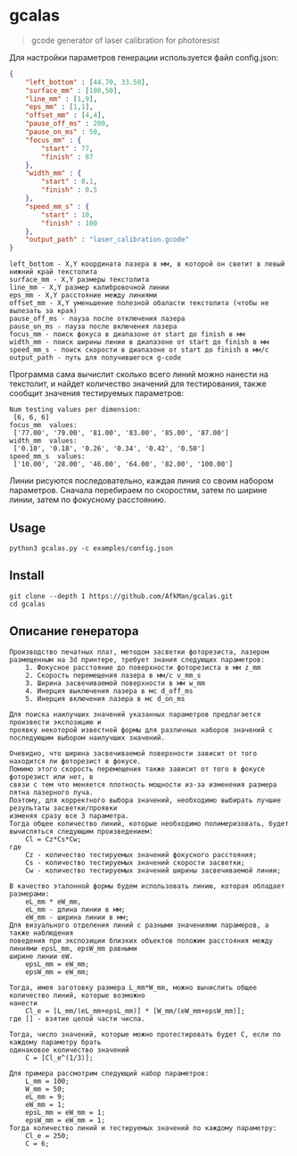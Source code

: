 # gcalas
> gcode generator of laser calibration for photoresist

Для настройки параметров генерации используется файл config.json:

```json
{
    "left_bottom" : [44.70, 33.50],
    "surface_mm" : [100,50],
    "line_mm" : [1,9],
    "eps_mm" : [1,1],
    "offset_mm" : [4,4],
    "pause_off_ms" : 200,
    "pause_on_ms" : 50,
    "focus_mm" : {
        "start" : 77,
        "finish" : 87
    },
    "width_mm" : {
        "start" : 0.1,
        "finish" : 0.5
    },
    "speed_mm_s" : {
        "start" : 10,
        "finish" : 100
    },
    "output_path" : "laser_calibration.gcode"
}

```
    left_bottom - X,Y координата лазера в мм, в которой он светит в левый нижний край текстолита
    surface_mm - X,Y размеры текстолита
    line_mm - X,Y размер калибровочной линии
    eps_mm - X,Y расстояние между линиями
    offset_mm - X,Y уменьшение полезной обаласти текстолита (чтобы не вылезать за края)
    pause_off_ms - пауза после отключения лазера
    pause_on_ms - пауза после включения лазера
    focus_mm - поиск фокуса в диапазоне от start до finish в мм
    width_mm - поиск ширины линии в диапазоне от start до finish в мм
    speed_mm_s - поиск скорости в диапазоне от start до finish в мм/с
    output_path - путь для получившегося g-code

Программа сама вычислит сколько всего линий можно нанести на текстолит, и найдет
количество значений для тестирования, также сообщит значения тестируемых параметров:
```console
Num testing values per dimension:
 [6, 6, 6]
focus_mm  values:
 ['77.00', '79.00', '81.00', '83.00', '85.00', '87.00']
width_mm  values:
 ['0.10', '0.18', '0.26', '0.34', '0.42', '0.50']
speed_mm_s  values:
 ['10.00', '28.00', '46.00', '64.00', '82.00', '100.00']
```

 Линии рисуются последовательно, каждая линия со своим набором параметров.
 Сначала перебираем по скоростям, затем по ширине линии, затем по фокусному расстоянию.
 

## Usage
    python3 gcalas.py -c examples/config.json


## Install
    git clone --depth 1 https://github.com/AfkMan/gcalas.git
    cd gcalas

## Описание генератора
    Производство печатных плат, методом засветки фоторезиста, лазером
    размещенным на 3d принтере, требует знания следующих параметров:
        1. Фокусное расстояние до поверхности фоторезиста в мм z_mm
        2. Cкорость перемещения лазера в мм/с v_mm_s
        3. Ширина засвечиваемой поверхности в мм w_mm
        4. Инерция выключения лазера в мс d_off_ms
        5. Инерция включения лазера в мс d_on_ms

    Для поиска наилучших значений указанных параметров предлагается произвести экспозицию и
    проявку некоторой известной формы для различных наборов значений с последующим выбором наилучших значений.

    Очевидно, что ширина засвечиваемой поверхности зависит от того находится ли фоторезист в фокусе.
    Помимо этого скорость перемещения также зависит от того в фокусе фоторезист или нет, в
    связи с тем что меняется плотность мощности из-за изменения размера пятна лазерного луча.
    Поэтому, для корректного выбора значений, необходимо выбирать лучшие результаты засветки/проявки
    изменяя сразу все 3 параметра.
    Тогда общее количество линий, которые необходимо полимеризовать, будет вычисляться следующим произведением:
        Cl = Cz*Cs*Cw;
    где
        Cz - количество тестируемых значений фокусного расстояния;
        Cs - количество тестируемых значений скорости засветки;
        Cw - количество тестируемых значений ширины засвечиваемой линии;

    В качество эталонной формы будем использовать линию, которая обладает размерами:
        eL_mm * eW_mm,  
        eL_mm - длина линии в мм;
        eW_mm - ширина линии в мм;
    Для визуального отделения линий с разными значениями парамеров, а также наблюдения
    поведения при экспозиции близких объектов положим расстояния между линиями epsL_mm, epsW_mm равными
    ширине линии eW.
        epsL_mm = eW_mm;
        epsW_mm = eW_mm;

    Тогда, имея заготовку размера L_mm*W_mm, можно вычислить общее количество линий, которые возможно
    нанести
        Cl_e = [L_mm/(eL_mm+epsL_mm)] * [W_mm/(eW_mm+epsW_mm)];
    где [] - взятие целой части числа.

    Тогда, число значений, которые можно протестировать будет C, если по каждому параметру брать
    одинаковое количество значений 
        C = [Cl_e^(1/3)];

    Для примера рассмотрим следующий набор параметров:
        L_mm = 100;
        W_mm = 50;
        eL_mm = 9;
        eW_mm = 1;
        epsL_mm = eW_mm = 1;
        epsW_mm = eW_mm = 1;
    Тогда количество линий и тестируемых значений по каждому параметру:
        Cl_e = 250;
        C = 6;















